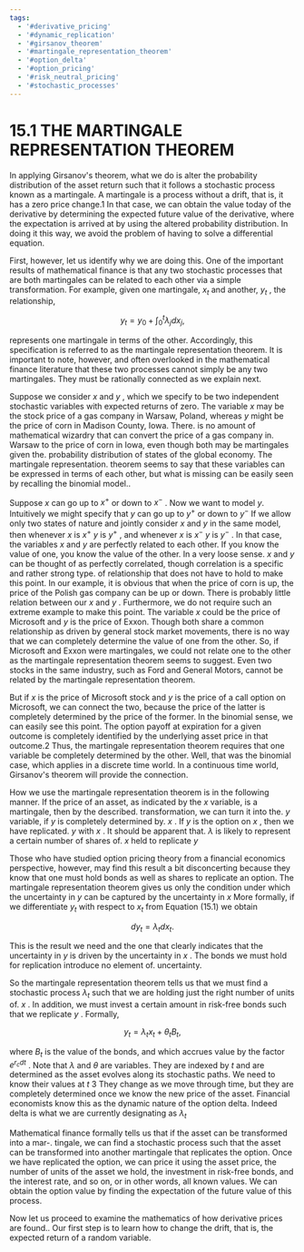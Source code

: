 ```yaml
---
tags:
  - '#derivative_pricing'
  - '#dynamic_replication'
  - '#girsanov_theorem'
  - '#martingale_representation_theorem'
  - '#option_delta'
  - '#option_pricing'
  - '#risk_neutral_pricing'
  - '#stochastic_processes'
---
```

# 15.1 THE MARTINGALE REPRESENTATION THEOREM

In applying Girsanov's theorem, what we do is alter the probability distribution of the asset return such that it follows a stochastic process known as a martingale. A martingale is a process without a drift, that is, it has a zero price change.1 In that case, we can obtain the value today of the derivative by determining the expected future value of the derivative, where the expectation is arrived at by using the altered probability distribution. In doing it this way, we avoid the problem of having to solve a differential equation.

First, however, let us identify why we are doing this. One of the important results of mathematical finance is that any two stochastic processes that are both martingales can be related to each other via a simple transformation. For example, given one martingale, $x_{t}$ and another, $y_{t}$ , the relationship,

$$
y_{t}=y_{0}+\int_{0}^{t}\lambda_{j}d x_{j},
$$

represents one martingale in terms of the other. Accordingly, this specification is referred to as the martingale representation theorem. It is important to note, however, and often overlooked in the mathematical finance literature that these two processes cannot simply be any two martingales. They must be rationally connected as we explain next.

Suppose we consider $x$ and $y$ , which we specify to be two independent stochastic variables with expected returns of zero. The variable $x$ may be the stock price of a gas company in Warsaw, Poland, whereas $y$ might be the price of corn in Madison County, Iowa. There. is no amount of mathematical wizardry that can convert the price of a gas company in. Warsaw to the price of corn in Iowa, even though both may be martingales given the. probability distribution of states of the global economy. The martingale representation. theorem seems to say that these variables can be expressed in terms of each other, but what is missing can be easily seen by recalling the binomial model..

Suppose $x$ can go up to $x^{+}$ or down to $x^{-}$ . Now we want to model $y.$ Intuitively we might specify that $y$ can go up to $y^{+}$ or down to $y^{-}$ If we allow only two states of nature and jointly consider $x$ and $y$ in the same model, then whenever $x$ is $x^{+}$ $y$ is $y^{+}$ , and whenever $x$ is $x^{-}$ $y$ is $y^{-}$ . In that case, the variables $x$ and $y$ are perfectly related to each other. If you know the value of one, you know the value of the other. In a very loose sense. $x$ and $y$ can be thought of as perfectly correlated, though correlation is a specific and rather strong type. of relationship that does not have to hold to make this point. In our example, it is obvious that when the price of corn is up, the price of the Polish gas company can be up or down. There is probably little relation between our $x$ and $y$ . Furthermore, we do not require such an extreme example to make this point. The variable $x$ could be the price of Microsoft and $y$ is the price of Exxon. Though both share a common relationship as driven by general stock market movements, there is no way that we can completely determine the value of one from the other. So, if Microsoft and Exxon were martingales, we could not relate one to the other as the martingale representation theorem seems to suggest. Even two stocks in the same industry, such as Ford and General Motors, cannot be related by the martingale representation theorem.

But if $x$ is the price of Microsoft stock and $y$ is the price of a call option on Microsoft, we can connect the two, because the price of the latter is completely determined by the price of the former. In the binomial sense, we can easily see this point. The option payoff at expiration for a given outcome is completely identified by the underlying asset price in that outcome.2 Thus, the martingale representation theorem requires that one variable be completely determined by the other. Well, that was the binomial case, which applies in a discrete time world. In a continuous time world, Girsanov's theorem will provide the connection.

How we use the martingale representation theorem is in the following manner. If the price of an asset, as indicated by the $x$ variable, is a martingale, then by the described. transformation, we can turn it into the. $y$ variable, if $y$ is completely determined by. $x$ . If $y$ is the option on $x$ , then we have replicated. $y$ with $x$ . It should be apparent that. $\lambda$ is likely to represent a certain number of shares of. $x$ held to replicate $y$

Those who have studied option pricing theory from a financial economics perspective, however, may find this result a bit disconcerting because they know that one must hold bonds as well as shares to replicate an option. The martingale representation theorem gives us only the condition under which the uncertainty in $y$ can be captured by the uncertainty in $x$ More formally, if we differentiate $y_{t}$ with respect to $x_{t}$ from Equation (15.1) we obtain

$$
d y_{t}=\lambda_{t}d x_{t}.
$$

This is the result we need and the one that clearly indicates that the uncertainty in $y$ is driven by the uncertainty in $x$ . The bonds we must hold for replication introduce no element of. uncertainty.

So the martingale representation theorem tells us that we must find a stochastic process $\lambda_{t}$ such that we are holding just the right number of units of. $x$ . In addition, we must invest a certain amount in risk-free bonds such that we replicate $y$ . Formally,

$$
y_{t}=\lambda_{t}x_{t}+\theta_{t}B_{t},
$$

where $B_{t}$ is the value of the bonds, and which accrues value by the factor $e^{r_{c}d t}$ . Note that $\lambda$ and $\theta$ are variables. They are indexed by $t$ and are determined as the asset evolves along its stochastic paths. We need to know their values at $t$ 3 They change as we move through time, but they are completely determined once we know the new price of the asset. Financial economists know this as the dynamic nature of the option delta. Indeed delta is what we are currently designating as $\lambda_{t}$

Mathematical finance formally tells us that if the asset can be transformed into a mar-. tingale, we can find a stochastic process such that the asset can be transformed into another martingale that replicates the option. Once we have replicated the option, we can price it using the asset price, the number of units of the asset we hold, the investment in risk-free bonds, and the interest rate, and so on, or in other words, all known values. We can obtain the option value by finding the expectation of the future value of this process.

Now let us proceed to examine the mathematics of how derivative prices are found.. Our first step is to learn how to change the drift, that is, the expected return of a random variable.
